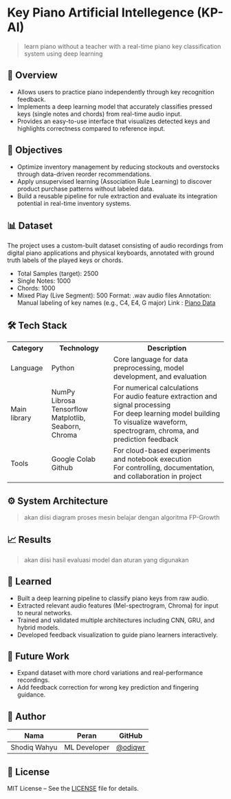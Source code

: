 # Key Piano Artificial Intellegence (KP-AI)

> learn piano without a teacher with a real-time piano key classification system using deep learning

## 🚀 Overview

- Allows users to practice piano independently through key recognition feedback.
- Implements a deep learning model that accurately classifies pressed keys (single notes and chords) from real-time audio input.
- Provides an easy-to-use interface that visualizes detected keys and highlights correctness compared to reference input.

## 🎯 Objectives

- Optimize inventory management by reducing stockouts and overstocks through data-driven reorder recommendations.
- Apply unsupervised learning (Association Rule Learning) to discover product purchase patterns without labeled data.
- Build a reusable pipeline for rule extraction and evaluate its integration potential in real-time inventory systems.

## 📊 Dataset

The project uses a custom-built dataset consisting of audio recordings from digital piano applications and physical keyboards, annotated with ground truth labels of the played keys or chords.
- Total Samples (target): 2500
- Single Notes: 1000
- Chords: 1000
- Mixed Play (Live Segment): 500
Format: .wav audio files
Annotation: Manual labeling of key names (e.g., C4, E4, G major)
Link : [Piano Data](https://www.kaggle.com/datasets/willianoliveiragibin/grocery-inventory)


## 🛠️ Tech Stack

<table>
  <tr>
    <th>Category</th>
    <th>Technology</th>
    <th>Description</th>
  </tr>
  <tr>
    <td>Language</td>
    <td>Python</td>
    <td>Core language for data preprocessing, model development, and evaluation</td>
  </tr>
  <tr>
    <td>Main library</td>
    <td>NumPy </br>Librosa </br>Tensorflow </br>Matplotlib, Seaborn, Chroma</td>
    <td>For numerical calculations </br>For audio feature extraction and signal processing </br>For deep learning model building </br>To visualize waveform, spectrogram, chroma, and prediction feedback</td>
  </tr>
  <tr>
    <td>Tools</td>
    <td>Google Colab </br>Github </td>
    <td>For cloud-based experiments and notebook execution </br>For controlling, documentation, and collaboration in project</td>
  </tr>
</table>

## ⚙️ System Architecture
> akan diisi diagram proses mesin belajar dengan algoritma FP-Growth
## 📈 Results
> akan diisi hasil evaluasi model dan aturan yang digunakan

## 🧠 Learned

- Built a deep learning pipeline to classify piano keys from raw audio.
- Extracted relevant audio features (Mel-spectrogram, Chroma) for input to neural networks.
- Trained and validated multiple architectures including CNN, GRU, and hybrid models.
- Developed feedback visualization to guide piano learners interactively.

## 🌱 Future Work

- Expand dataset with more chord variations and real-performance recordings.
- Add feedback correction for wrong key prediction and fingering guidance.

## 👤 Author

| Nama | Peran | GitHub |
|------|-------|--------|
| Shodiq Wahyu | ML Developer | [@odiqwr](https://github.com/odiqwr) |

## 📄 License

MIT License – See the [LICENSE](LICENSE) file for details.
